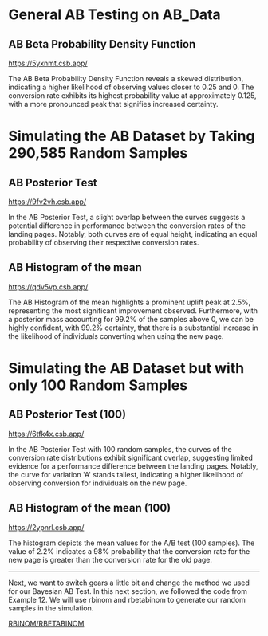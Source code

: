 # General AB Testing on AB_Data
## AB Beta Probability Density Function

<!--- ![AB Beta Probability Density Function](https://github.com/EvaGostiuk/MAT4376-project-2-team-3/blob/master/AB_DataSet/task_2/ABTEST_BetaProb_DensityFunction.png?raw=true) -->

https://5yxnmt.csb.app/

The AB Beta Probability Density Function reveals a skewed distribution, indicating a higher likelihood of observing values closer to 0.25 and 0. The conversion rate exhibits its highest probability value at approximately 0.125, with a more pronounced peak that signifies increased certainty.


# Simulating the AB Dataset by Taking 290,585 Random Samples

## AB Posterior Test

<!--- ![AB Posterior Test](https://github.com/EvaGostiuk/MAT4376-project-2-team-3/blob/master/AB_DataSet/task_2/AB_Test__ABPosterior.png?raw=true) -->

https://9fv2vh.csb.app/

In the AB Posterior Test, a slight overlap between the curves suggests a potential difference in performance between the conversion rates of the landing pages. Notably, both curves are of equal height, indicating an equal probability of observing their respective conversion rates.


## AB Histogram of the mean

<!--- ![AB Histogram of the mean](https://github.com/EvaGostiuk/MAT4376-project-2-team-3/blob/master/AB_DataSet/task_2/ABTEST_hist_of_mean.png?raw=true) -->

https://qdv5vp.csb.app/

The AB Histogram of the mean highlights a prominent uplift peak at 2.5%, representing the most significant improvement observed. Furthermore, with a posterior mass accounting for 99.2% of the samples above 0, we can be highly confident, with 99.2% certainty, that there is a substantial increase in the likelihood of individuals converting when using the new page.

# Simulating the AB Dataset but with only 100 Random Samples

## AB Posterior Test (100)

<!--- ![AB 100 Posterior Test](https://github.com/EvaGostiuk/MAT4376-project-2-team-3/blob/master/AB_DataSet/task_2/ABTEST_100_Posterior.png?raw=true) -->

https://6tfk4x.csb.app/

In the AB Posterior Test with 100 random samples, the curves of the conversion rate distributions exhibit significant overlap, suggesting limited evidence for a performance difference between the landing pages. Notably, the curve for variation 'A' stands tallest, indicating a higher likelihood of observing conversion for individuals on the new page. 


## AB Histogram of the mean (100)

<!--- ![AB 100 Histogram of the mean](https://github.com/EvaGostiuk/MAT4376-project-2-team-3/blob/master/AB_DataSet/task_2/ABTEST_100_Hist_of_mean_B.png?raw=true) -->

https://2ypnrl.csb.app/

The histogram depicts the mean values for the A/B test (100 samples). The value of 2.2% indicates a 98% probability that the conversion rate for the new page is greater than the conversion rate for the old page.

---

Next, we want to switch gears a little bit and change the method we used for our Bayesian AB Test. In this next section, we followed the code from Example 12. We will use rbinom and rbetabinom to generate our random samples in the simulation.

[RBINOM/RBETABINOM](https://github.com/EvaGostiuk/MAT4376-project-2-team-3/blob/master/AB_DataSet/task_2/02-rbinom_rbetabinom.md)

